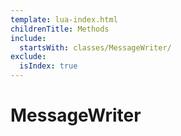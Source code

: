 ```yaml
---
template: lua-index.html
childrenTitle: Methods
include:
  startsWith: classes/MessageWriter/
exclude:
  isIndex: true
---
```


# MessageWriter
